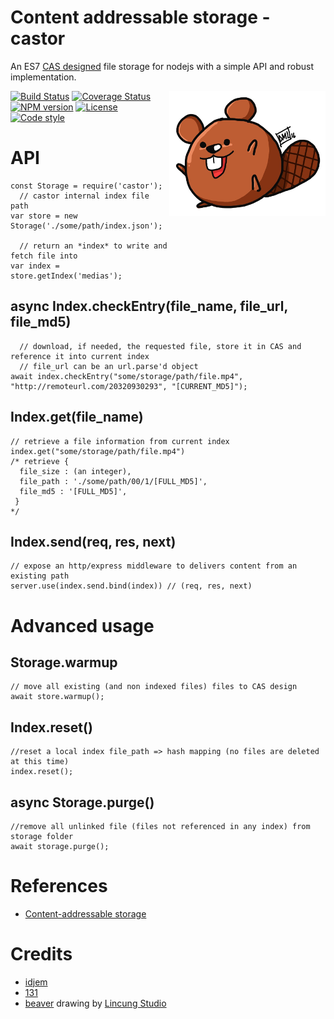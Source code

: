 # Content addressable storage - castor

An ES7 [CAS designed](https://en.wikipedia.org/wiki/Content-addressable_storage) file storage for nodejs with a simple API and robust implementation.

<img align="right" alt="castor drawing" src="/doc/castor.png">


[![Build Status](https://travis-ci.org/131/castor.svg?branch=master)](https://travis-ci.org/131/castor)
[![Coverage Status](https://coveralls.io/repos/github/131/castor/badge.svg?branch=master)](https://coveralls.io/github/131/castor?branch=master)
[![NPM version](https://img.shields.io/npm/v/castor.svg)](https://www.npmjs.com/package/castor)
[![License](https://img.shields.io/badge/license-MIT-blue.svg)](http://opensource.org/licenses/MIT)
[![Code style](https://img.shields.io/badge/code%2fstyle-ivs-green.svg)](https://www.npmjs.com/package/eslint-plugin-ivs)



# API

```
const Storage = require('castor');
  // castor internal index file path
var store = new Storage('./some/path/index.json');

  // return an *index* to write and fetch file into
var index = store.getIndex('medias');
```


## async Index.checkEntry(file_name, file_url, file_md5)
```
  // download, if needed, the requested file, store it in CAS and reference it into current index
  // file_url can be an url.parse'd object
await index.checkEntry("some/storage/path/file.mp4", "http://remoteurl.com/20320930293", "[CURRENT_MD5]");
```


## Index.get(file_name)
```
// retrieve a file information from current index
index.get("some/storage/path/file.mp4") 
/* retrieve {
  file_size : (an integer),
  file_path : './some/path/00/1/[FULL_MD5]',
  file_md5 : '[FULL_MD5]',
 }
*/
```

## Index.send(req, res, next)
```
// expose an http/express middleware to delivers content from an existing path
server.use(index.send.bind(index)) // (req, res, next)
```


# Advanced usage

## Storage.warmup
```
// move all existing (and non indexed files) files to CAS design
await store.warmup();
```


## Index.reset()
```
//reset a local index file_path => hash mapping (no files are deleted at this time)
index.reset();
```


## async Storage.purge()
```
//remove all unlinked file (files not referenced in any index) from storage folder
await storage.purge();
```




# References
* [Content-addressable storage](https://en.wikipedia.org/wiki/Content-addressable_storage)

# Credits 
* [idjem](https://github.com/idjem)
* [131](https://github.com/131)
* [beaver](https://fr.wikipedia.org/wiki/Castor_(genre)) drawing by [Lincung Studio](https://www.youtube.com/channel/UCeGDCpWeOQnP8S9l7jrWgWw)

